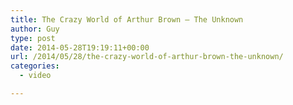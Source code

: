 ```yaml
---
title: The Crazy World of Arthur Brown – The Unknown
author: Guy
type: post
date: 2014-05-28T19:19:11+00:00
url: /2014/05/28/the-crazy-world-of-arthur-brown-the-unknown/
categories:
  - video

---
```

